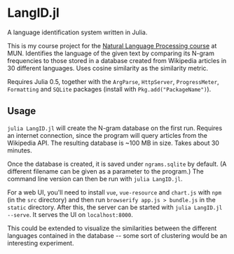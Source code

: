 # LangID.jl

A language identification system written in Julia.

This is my course project for the [Natural Language Processing
course](http://www.cs.mun.ca/~harold/Courses/CS4750/) at MUN. Identifies the language of the given text
by comparing its N-gram frequencies to those stored in a database created from Wikipedia articles in 30
different languages. Uses cosine similarity as the similarity metric.

Requires Julia 0.5, together with the `ArgParse`, `HttpServer`, `ProgressMeter`, `Formatting` and
`SQLite` packages (install with `Pkg.add("PackageName")`).

## Usage

`julia LangID.jl` will create the N-gram database on the first run. Requires an internet connection,
since the program will query articles from the Wikipedia API. The resulting database is ~100 MB in size. Takes
about 30 minutes.

Once the database is created, it is saved under `ngrams.sqlite` by default. (A different filename can be given
as a parameter to the program.) The command line version can then be run with `julia LangID.jl`.

For a web UI, you'll need to install `vue`, `vue-resource` and `chart.js` with `npm` (in the `src` directory)
and then run `browserify app.js > bundle.js` in the `static` directory. After this, the server can be started
with `julia LangID.jl --serve`. It serves the UI on `localhost:8000`.

This could be extended to visualize the similarities between the different languages contained in the database
-- some sort of clustering would be an interesting experiment.
